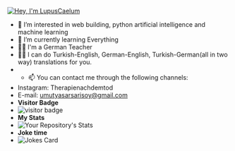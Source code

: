 [![Hey, I'm LupusCaelum](https://pimp-my-readme.webapp.io/pimp-my-readme/sliding-text?emojis=1f41d&text=Hey%252C%2520I%27m%2520LupusCaelum)](https://pimp-my-readme.webapp.io)
- 👀 I’m interested in web building, python artificial intelligence and machine learning
- 🌱 I’m currently learning Everything
- 👨‍🎓 I'm a German Teacher
- 👨‍⚖️ I can do Turkish-English, German-English, Turkish-German(all in two way) translations for you.
- - 📫 You can contact me through the following channels:
- Instagram: Therapienachdemtod
- E-mail: umutyasarsarisoy@gmail.com
- **Visitor Badge**
- ![visitor badge](https://visitor-badge.glitch.me/badge?page_id=lupuscaelum.visitor-badge)
- **My Stats**
- ![Your Repository's Stats](https://github-readme-stats.vercel.app/api/top-langs/?username=LupusCaelum&theme=blue-green)
- **Joke time**
- ![Jokes Card](https://readme-jokes.vercel.app/api)